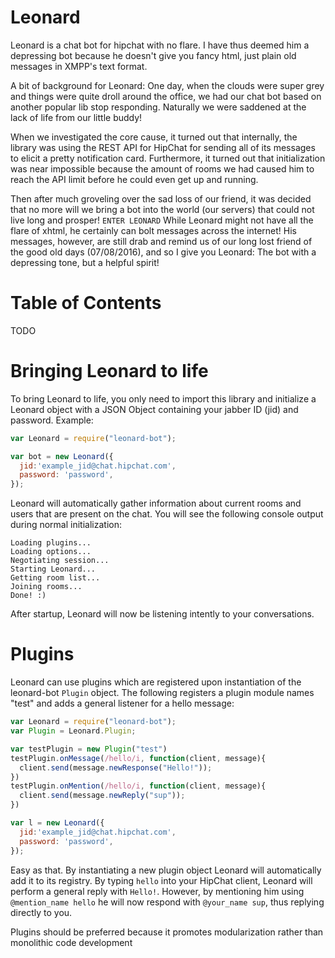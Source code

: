 # Leonard

Leonard is a chat bot for hipchat with no flare. I have thus deemed him a depressing bot because he doesn't give you fancy html, just plain old messages in XMPP's text format.

A bit of background for Leonard: One day, when the clouds were super grey and things were quite droll around the office, we had our chat bot based on another popular lib stop responding. Naturally we were saddened at the lack of life from our little buddy!

When we investigated the core cause, it turned out that internally, the library was using the REST API for HipChat for sending all of its messages to elicit a pretty notification card. Furthermore, it turned out that initialization was near impossible because the amount of rooms we had caused him to reach the API limit before he could even get up and running.

Then after much groveling over the sad loss of our friend, it was decided that no more will we bring a bot into the world (our servers) that could not live long and prosper!
`ENTER LEONARD`
While Leonard might not have all the flare of xhtml, he certainly can bolt messages across the internet! His messages, however, are still drab and remind us of our long lost friend of the good old days (07/08/2016), and so I give you Leonard: The bot with a depressing tone, but a helpful spirit!

# Table of Contents

TODO

# Bringing Leonard to life

To bring Leonard to life, you only need to import this library and initialize a Leonard object with a JSON Object containing your jabber ID (jid) and password. Example:

```javascript
var Leonard = require("leonard-bot");

var bot = new Leonard({
  jid:'example_jid@chat.hipchat.com',
  password: 'password',
});
```

Leonard will automatically gather information about current rooms and users that are present on the chat. You will see the following console output during normal initialization:

```
Loading plugins...
Loading options...
Negotiating session...
Starting Leonard...
Getting room list...
Joining rooms...
Done! :)
```

After startup, Leonard will now be listening intently to your conversations.

# Plugins

Leonard can use plugins which are registered upon instantiation of the leonard-bot `Plugin` object.
The following registers a plugin module names "test" and adds a general listener for a hello message:

```javascript
var Leonard = require("leonard-bot");
var Plugin = Leonard.Plugin;

var testPlugin = new Plugin("test")
testPlugin.onMessage(/hello/i, function(client, message){
  client.send(message.newResponse("Hello!"));
})
testPlugin.onMention(/hello/i, function(client, message){
  client.send(message.newReply("sup"));
})

var l = new Leonard({
  jid:'example_jid@chat.hipchat.com',
  password: 'password',
});
```

Easy as that. By instantiating a new plugin object Leonard will automatically add it to its registry. By typing `hello` into your HipChat client, Leonard will perform a general reply with `Hello!`. However, by mentioning him using `@mention_name hello` he will now respond with `@your_name sup`, thus replying directly to you.

Plugins should be preferred because it promotes modularization rather than monolithic code development
